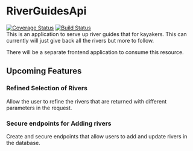 # RiverGuidesApi
[![Coverage Status](https://coveralls.io/repos/github/CarefulNow/RiverGuidesApi/badge.svg?branch=master&dummy=1)](https://coveralls.io/github/CarefulNow/RiverGuidesApi)
[![Build Status](https://travis-ci.org/CarefulNow/RiverGuidesApi.svg?branch=master)](https://travis-ci.org/CarefulNow/RiverGuidesApi)
<br/>This is an application to serve up river guides that for kayakers. This can currently will just give back all the rivers but more to follow.

There will be a separate frontend application to consume this resource.

## Upcoming Features

### Refined Selection of Rivers
Allow the user to refine the rivers that are returned with different parameters in the request.

### Secure endpoints for Adding rivers
Create and secure endpoints that allow users to add and update rivers in the database.

